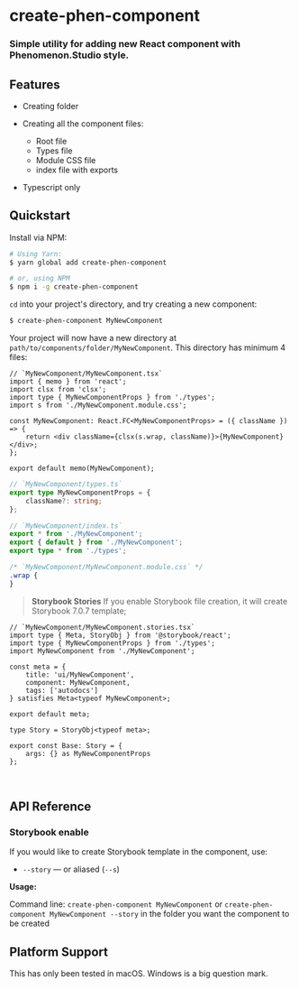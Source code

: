 # create-phen-component

### Simple utility for adding new React component with Phenomenon.Studio style.

## Features

-   Creating folder
-   Creating all the component files:

    -   Root file
    -   Types file
    -   Module CSS file
    -   index file with exports

-   Typescript only
    <br />

## Quickstart

Install via NPM:

```bash
# Using Yarn:
$ yarn global add create-phen-component

# or, using NPM
$ npm i -g create-phen-component
```

`cd` into your project's directory, and try creating a new component:

```bash
$ create-phen-component MyNewComponent
```

Your project will now have a new directory at `path/to/components/folder/MyNewComponent`. This directory has minimum 4 files:

```tsx
// `MyNewComponent/MyNewComponent.tsx`
import { memo } from 'react';
import clsx from 'clsx';
import type { MyNewComponentProps } from './types';
import s from './MyNewComponent.module.css';

const MyNewComponent: React.FC<MyNewComponentProps> = ({ className }) => {
	return <div className={clsx(s.wrap, className)}>{MyNewComponent}</div>;
};

export default memo(MyNewComponent);
```

```ts
// `MyNewComponent/types.ts`
export type MyNewComponentProps = {
	className?: string;
};
```

```ts
// `MyNewComponent/index.ts`
export * from './MyNewComponent';
export { default } from './MyNewComponent';
export type * from './types';
```

```css
/* `MyNewComponent/MyNewComponent.module.css` */
.wrap {
}
```

> **Storybook Stories** If you enable Storybook file creation, it will create Storybook 7.0.7 template;

```tsx
// `MyNewComponent/MyNewComponent.stories.tsx`
import type { Meta, StoryObj } from '@storybook/react';
import type { MyNewComponentProps } from './types';
import MyNewComponent from './MyNewComponent';

const meta = {
	title: 'ui/MyNewComponent',
	component: MyNewComponent,
	tags: ['autodocs']
} satisfies Meta<typeof MyNewComponent>;

export default meta;

type Story = StoryObj<typeof meta>;

export const Base: Story = {
	args: {} as MyNewComponentProps
};
```

<br />

## API Reference

### Storybook enable

If you would like to create Storybook template in the component, use:

-   `--story` — or aliased (`--s`)

**Usage:**

Command line: `create-phen-component MyNewComponent` or `create-phen-component MyNewComponent --story` in the folder you want the component to be created
<br />

## Platform Support

This has only been tested in macOS. Windows is a big question mark.
<br />
